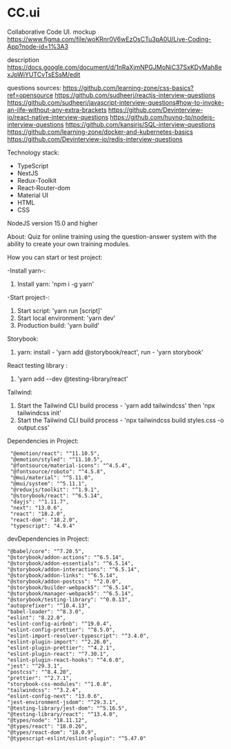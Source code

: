 # CC.ui
Collaborative Code UI.
mockup https://www.figma.com/file/woKRnr0V6wEzOsCTu3pA0U/Live-Coding-App?node-id=1%3A3

description https://docs.google.com/document/d/1nRaXjmNPGJMoNiC37SxKDyMah8exJpWiYUTCvTsESsM/edit

questions sources: 
https://github.com/learning-zone/css-basics?ref=opensource  https://github.com/sudheerj/reactjs-interview-questions  https://github.com/sudheerj/javascript-interview-questions#how-to-invoke-an-iife-without-any-extra-brackets https://github.com/Devinterview-io/react-native-interview-questions https://github.com/huynq-tp/nodejs-interview-questions https://github.com/kansiris/SQL-interview-questions https://github.com/learning-zone/docker-and-kubernetes-basics  https://github.com/Devinterview-io/redis-interview-questions


Technology stack: 
* TypeScript
* NextJS
* Redux-Toolkit
* React-Router-dom
* Material UI
* HTML
* CSS

NodeJS version 15.0 and higher

About:
Quiz for online training  using the question-answer system
with the ability to create your own training modules.

How you can start or test project:

-Install yarn-: 

1) Install yarn: 'npm i -g yarn'

-Start project-:

1) Start script: 'yarn run [script]'
2) Start local environment: 'yarn dev'
3) Production build: 'yarn build'

Storybook: 

1) yarn: install - 'yarn add @storybook/react', run - 'yarn storybook'  

React testing library : 
 
1) 'yarn add --dev @testing-library/react'

Tailwind: 
	
 1) Start the Tailwind CLI build process - 'yarn add tailwindcss' then 'npx tailwindcss init'
 2) Start the Tailwind CLI build process - 'npx tailwindcss build styles.css -o output.css'

 Dependencies in Project:

	 "@emotion/react": "^11.10.5",
	 "@emotion/styled": "^11.10.5",
	 "@fontsource/material-icons": "^4.5.4",
	 "@fontsource/roboto": "^4.5.8",
	 "@mui/material": "^5.11.0",
	 "@mui/system": "^5.11.1",
	 "@reduxjs/toolkit": "^1.9.1",
	 "@storybook/react": "^6.5.14",
	 "dayjs": "^1.11.7",
	 "next": "13.0.6",
	 "react": "18.2.0",
	 "react-dom": "18.2.0",
	 "typescript": "4.9.4"

 devDependencies in Project: 

	"@babel/core": "^7.20.5",
	"@storybook/addon-actions": "^6.5.14",
	"@storybook/addon-essentials": "^6.5.14",
	"@storybook/addon-interactions": "^6.5.14",
	"@storybook/addon-links": "^6.5.14",
	"@storybook/addon-postcss": "^2.0.0",
	"@storybook/builder-webpack5": "^6.5.14",
	"@storybook/manager-webpack5": "^6.5.14",
	"@storybook/testing-library": "^0.0.13",
	"autoprefixer": "^10.4.13",
	"babel-loader": "^8.3.0",
	"eslint": "8.22.0",
	"eslint-config-airbnb": "^19.0.4",
	"eslint-config-prettier": "^8.5.0",
	"eslint-import-resolver-typescript": "^3.4.0",
	"eslint-plugin-import": "^2.26.0",
	"eslint-plugin-prettier": "^4.2.1",
	"eslint-plugin-react": "^7.30.1",
	"eslint-plugin-react-hooks": "^4.6.0",
	"jest": "^29.3.1",
	"postcss": "^8.4.20",
	"prettier": "^2.7.1",
	"storybook-css-modules": "^1.0.8",
	"tailwindcss": "^3.2.4",
	"eslint-config-next": "13.0.6",
	"jest-environment-jsdom": "^29.3.1",
	"@testing-library/jest-dom": "^5.16.5",
	"@testing-library/react": "^13.4.0",
	"@types/node": "18.11.12",
	"@types/react": "18.0.26",
	"@types/react-dom": "18.0.9",
	"@typescript-eslint/eslint-plugin": "^5.47.0"